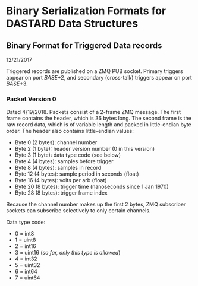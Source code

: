# Binary Serialization Formats for DASTARD Data Structures

## Binary Format for Triggered Data records

12/21/2017

Triggered records are published on a ZMQ PUB socket. Primary triggers appear on
port *BASE*+2, and secondary (cross-talk) triggers appear on port *BASE*+3.

### Packet Version 0

Dated 4/19/2018. Packets consist of a 2-frame ZMQ message. The first frame contains
the header, which is 36 bytes long. The second frame is the raw record data, which
is of variable length and packed in little-endian byte order.
The header also contains little-endian values:

* Byte 0 (2 bytes): channel number
* Byte 2 (1 byte):  header version number (0 in this version)
* Byte 3 (1 byte):  data type code (see below)
* Byte 4 (4 bytes): samples before trigger
* Byte 8 (4 bytes): samples in record
* Byte 12 (4 bytes): sample period in seconds (float)
* Byte 16 (4 bytes): volts per arb (float)
* Byte 20 (8 bytes): trigger time (nanoseconds since 1 Jan 1970)
* Byte 28 (8 bytes): trigger frame index

Because the channel number makes up the first 2 bytes, ZMQ subscriber sockets can
subscribe selectively to only certain channels.

Data type code:

* 0 = int8
* 1 = uint8
* 2 = int16
* 3 = uint16 (*so far, only this type is allowed*)
* 4 = int32
* 5 = uint32
* 6 = int64
* 7 = uint64
